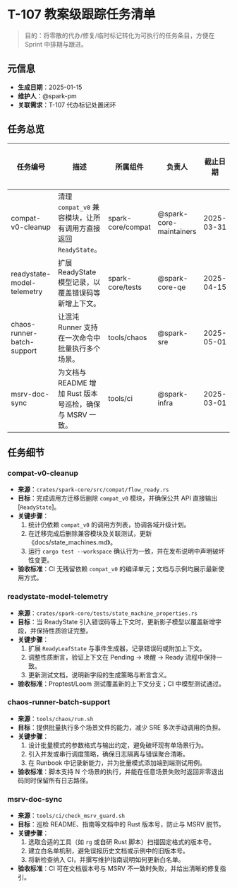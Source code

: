 # T-107 教案级跟踪任务清单

> 目的：将零散的代办/修复/临时标记转化为可执行的任务条目，方便在 Sprint 中排期与跟进。

## 元信息

- **生成日期**：2025-01-15
- **维护人**：@spark-pm
- **关联需求**：T-107 代办标记处置闭环

## 任务总览

| 任务编号 | 描述 | 所属组件 | 负责人 | 截止日期 | 当前状态 |
| --- | --- | --- | --- | --- | --- |
| compat-v0-cleanup | 清理 `compat_v0` 兼容模块，让所有调用方直接返回 `ReadyState`。 | spark-core/compat | @spark-core-maintainers | 2025-03-31 | 未开始 |
| readystate-model-telemetry | 扩展 ReadyState 模型记录，以覆盖错误码等新增上下文。 | spark-core/tests | @spark-core-qe | 2025-04-15 | 未开始 |
| chaos-runner-batch-support | 让混沌 Runner 支持在一次命令中批量执行多个场景。 | tools/chaos | @spark-sre | 2025-05-01 | 调研中 |
| msrv-doc-sync | 为文档与 README 增加 Rust 版本号巡检，确保与 MSRV 一致。 | tools/ci | @spark-infra | 2025-03-01 | 未开始 |

## 任务细节

### compat-v0-cleanup

- **来源**：`crates/spark-core/src/compat/flow_ready.rs`
- **目标**：完成调用方迁移后删除 `compat_v0` 模块，并确保公共 API 直接输出 [`ReadyState`]。
- **关键步骤**：
  1. 统计仍依赖 `compat_v0` 的调用方列表，协调各域升级计划。
  2. 在迁移完成后删除兼容模块及关联测试，更新《docs/state_machines.md》。
  3. 运行 `cargo test --workspace` 确认行为一致，并在发布说明中声明破坏性变更。
- **验收标准**：CI 无残留依赖 `compat_v0` 的编译单元；文档与示例均展示最新使用方式。

### readystate-model-telemetry

- **来源**：`crates/spark-core/tests/state_machine_properties.rs`
- **目标**：当 ReadyState 引入错误码等上下文时，更新影子模型以覆盖新增字段，并保持性质验证完整。
- **关键步骤**：
  1. 扩展 `ReadyLeafState` 与事件生成器，记录错误码或附加上下文。
  2. 调整性质断言，验证上下文在 Pending → 唤醒 → Ready 流程中保持一致。
  3. 更新测试文档，说明新字段的生成策略与断言含义。
- **验收标准**：Proptest/Loom 测试覆盖新的上下文分支；CI 中模型测试通过。

### chaos-runner-batch-support

- **来源**：`tools/chaos/run.sh`
- **目标**：提供批量执行多个场景文件的能力，减少 SRE 多次手动调用的负担。
- **关键步骤**：
  1. 设计批量模式的参数格式与输出约定，避免破坏现有单场景行为。
  2. 引入并发或串行调度策略，确保日志隔离与错误聚合清晰。
  3. 在 Runbook 中记录新能力，并为批量模式添加端到端测试用例。
- **验收标准**：脚本支持 N 个场景的执行，并能在任意场景失败时返回非零退出码同时保留所有日志路径。

### msrv-doc-sync

- **来源**：`tools/ci/check_msrv_guard.sh`
- **目标**：巡检 README、指南等文档中的 Rust 版本号，防止与 MSRV 脱节。
- **关键步骤**：
  1. 选取合适的工具（如 `rg` 或自研 Rust 脚本）扫描固定格式的版本号。
  2. 建立白名单机制，避免误报历史文档或示例中的旧版本号。
  3. 将新检查纳入 CI，并撰写维护指南说明如何更新白名单。
- **验收标准**：CI 可在文档版本号与 MSRV 不一致时失败，并给出清晰的修复指引。

[ReadyState]: ../../crates/spark-core/src/status/mod.rs
